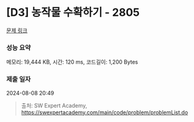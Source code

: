 # [D3] 농작물 수확하기 - 2805 

[문제 링크](https://swexpertacademy.com/main/code/problem/problemDetail.do?contestProbId=AV7GLXqKAWYDFAXB) 

### 성능 요약

메모리: 19,444 KB, 시간: 120 ms, 코드길이: 1,200 Bytes

### 제출 일자

2024-08-08 20:49



> 출처: SW Expert Academy, https://swexpertacademy.com/main/code/problem/problemList.do